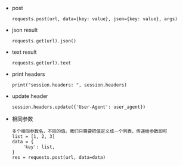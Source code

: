 - post

      requests.post(url, data={key: value}, json={key: value}, args)

- json result


      requests.get(url).json()

- text result

      requests.get(url).text

- print headers

      print("session.headers: ", session.headers)

- update header

      session.headers.update({'User-Agent': user_agent})

- 相同参数

      多个相同参数名，不同的值。我们只需要把值定义成一个列表，传递给参数即可
      list = [1, 2, 3]
      data = {
          'key': list,
      }
      res = requests.post(url, data=data)

